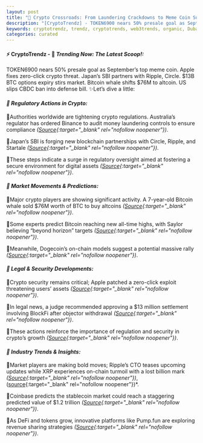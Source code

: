 ```yaml
---
layout: post
title: "🌇 Crypto Crossroads: From Laundering Crackdowns to Meme Coin Surges"
description: "[CryptoTrendz] - TOKEN6900 nears 50% presale goal as September’s top meme coin. Apple fixes zero-click crypto threat. Japan’s SBI partners with Ripple, Circle. $13B BTC options expiry stirs market. Bitcoin whale shifts $76M to altcoin. US slips CBDC ban into defense bill."
keywords: cryptotrendz, trendz, cryptotrends, web3trends, organic, Dubai, Revenue, Stablecoin, BTC, CEO, crypto, Binance, XRP, CTO, Bitcoin, Token
categories: curated
---
```


#### ⚡ CryptoTrendz - 📌 *Trending Now: The Latest Scoop!:*

TOKEN6900 nears 50% presale goal as September’s top meme coin. Apple fixes zero-click crypto threat. Japan’s SBI partners with Ripple, Circle. $13B BTC options expiry stirs market. Bitcoin whale shifts $76M to altcoin. US slips CBDC ban into defense bill. ✨Let’s dive a little:


#### *🔖  Regulatory Actions in Crypto:*  

🔹Authorities worldwide are tightening crypto regulations. Australia’s regulator has ordered Binance to audit money laundering controls to ensure compliance *([Source](https://s.avyag.com/g6vv){:target="_blank" rel="nofollow noopener"})*.  

🔹Japan’s SBI is forging new blockchain partnerships with Circle, Ripple, and Startale *([Source](https://s.avyag.com/f8g2){:target="_blank" rel="nofollow noopener"})*.  

🔹These steps indicate a surge in regulatory oversight aimed at fostering a secure environment for digital assets *([Source](https://s.avyag.com/zhta){:target="_blank" rel="nofollow noopener"})*.  

#### *🔖  Market Movements & Predictions:*  

🔹Major crypto players are showing significant activity. A 7-year-old Bitcoin whale sold $76M worth of BTC to buy altcoins *([Source](https://s.avyag.com/7x9q){:target="_blank" rel="nofollow noopener"})*.  

🔹Some experts predict Bitcoin reaching new all-time highs, with Saylor believing “beyond horizon” targets *([Source](https://s.avyag.com/cyij){:target="_blank" rel="nofollow noopener"})*.  

🔹Meanwhile, Dogecoin’s on-chain models suggest a potential massive rally *([Source](https://s.avyag.com/d8y5){:target="_blank" rel="nofollow noopener"})*.  

#### *🔖  Legal & Security Developments:*  

🔹Crypto security remains critical; Apple patched a zero-click exploit threatening users’ assets *([Source](https://s.avyag.com/uhym){:target="_blank" rel="nofollow noopener"})*.  

🔹In legal news, a judge recommended approving a $13 million settlement involving BlockFi after objector withdrawal *([Source](https://s.avyag.com/g4lt){:target="_blank" rel="nofollow noopener"})*.  

🔹These actions reinforce the importance of regulation and security in crypto’s growth *([Source](https://s.avyag.com/g6vv){:target="_blank" rel="nofollow noopener"})*.  

#### *🔖  Industry Trends & Insights:*  

🔹Market players are making bold moves; Ripple’s CTO teases upcoming updates while XRP experiences on-chain turmoil with a lost billion mark *([Source](https://s.avyag.com/92o4){:target="_blank" rel="nofollow noopener"})*,([source](https://s.avyag.com/2jbu){:target="_blank" rel="nofollow noopener"})*.  

🔹Coinbase predicts the stablecoin market could reach a staggering predicted value of $1.2 trillion *([Source](https://s.avyag.com/93g0){:target="_blank" rel="nofollow noopener"})*.  

🔹As DeFi and tokens grow, innovative platforms like Pump.fun are exploring revenue sharing strategies *([Source](https://s.avyag.com/xxrl){:target="_blank" rel="nofollow noopener"})*.